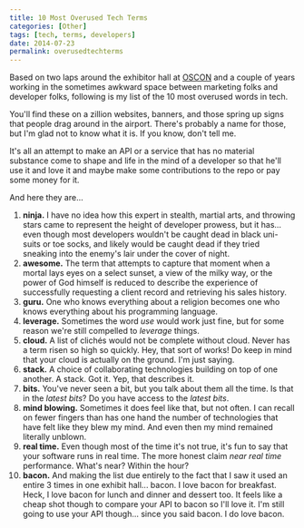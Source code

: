 ```yaml
---
title: 10 Most Overused Tech Terms
categories: [Other]
tags: [tech, terms, developers]
date: 2014-07-23
permalink: overusedtechterms
---
```


Based on two laps around the exhibitor hall at [OSCON](/oscon2014) and a couple of years working in the sometimes awkward space between marketing folks and developer folks, following is my list of the 10 most overused words in tech.

You'll find these on a zillion websites, banners, and those spring up signs that people drag around in the airport. There's probably a name for those, but I'm glad not to know what it is. If you know, don't tell me.

It's all an attempt to make an API or a service that has no material substance come to shape and life in the mind of a developer so that he'll use it and love it and maybe make some contributions to the repo or pay some money for it.

And here they are...

1.  **ninja.** I have no idea how this expert in stealth, martial arts, and throwing stars came to represent the height of developer prowess, but it has... even though most developers wouldn't be caught dead in black uni-suits or toe socks, and likely would be caught dead if they tried sneaking into the enemy's lair under the cover of night.
2.  **awesome.** The term that attempts to capture that moment when a mortal lays eyes on a select sunset, a view of the milky way, or the power of God himself is reduced to describe the experience of successfully requesting a client record and retrieving his sales history.
3.  **guru.** One who knows everything about a religion becomes one who knows everything about his programming language.
4.  **leverage.** Sometimes the word _use_ would work just fine, but for some reason we're still compelled to _leverage_ things.
5.  **cloud.** A list of clich&eacute;s would not be complete without cloud. Never has a term risen so high so quickly. Hey, that sort of works! Do keep in mind that your cloud is actually on the ground. I'm just saying.
6.  **stack.** A choice of collaborating technologies building on top of one another. A stack. Got it. Yep, that describes it.
7.  **bits.** You've never seen a bit, but you talk about them all the time. Is that in the _latest bits_? Do you have access to the _latest bits_.
8.  **mind blowing.** Sometimes it does feel like that, but not often. I can recall on fewer fingers than has one hand the number of technologies that have felt like they blew my mind. And even then my mind remained literally unblown.
9.  **real time.** Even though most of the time it's not true, it's fun to say that your software runs in real time. The more honest claim _near real time_ performance. What's near? Within the hour?
10.  **bacon.** And making the list due entirely to the fact that I saw it used an entire 3 times in one exhibit hall... bacon. I love bacon for breakfast. Heck, I love bacon for lunch and dinner and dessert too. It feels like a cheap shot though to compare your API to bacon so I'll love it. I'm still going to use your API though... since you said bacon. I do love bacon.

 